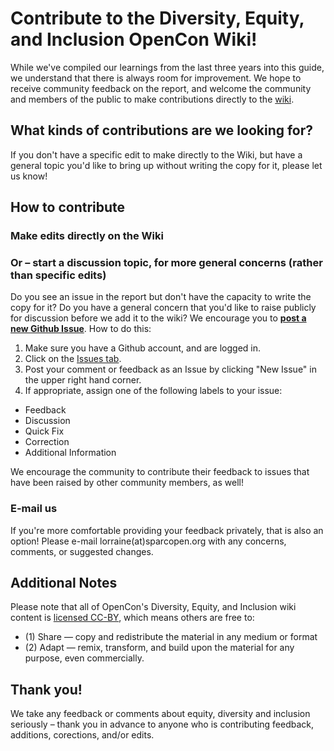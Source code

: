 # Contribute to the Diversity, Equity, and Inclusion OpenCon Wiki!

While we've compiled our learnings from the last three years into this guide, we understand that there is always room for improvement. We hope to receive community feedback on the report, and welcome the community and members of the public to make contributions directly to the [wiki](https://github.com/sparcopen/opencon-dei-report/wiki). 

## What kinds of contributions are we looking for?
If you don't have a specific edit to make directly to the Wiki, but have a general topic you'd like to bring up without writing the copy for it, please let us know!  

## How to contribute

### Make edits directly on the Wiki


### Or – start a discussion topic, for more general concerns (rather than specific edits) 
Do you see an issue in the report but don't have the capacity to write the copy for it? Do you have a general concern that you'd like to raise publicly for discussion before we add it to the wiki? We encourage you to [**post a new Github Issue**](https://github.com/sparcopen/opencon-dei-report/issues). How to do this:
1. Make sure you have a Github account, and are logged in.
2. Click on the [Issues tab](https://github.com/sparcopen/opencon-dei-report/issues). 
3. Post your comment or feedback as an Issue by clicking "New Issue" in the upper right hand corner. 
4. If appropriate, assign one of the following labels to your issue: 
- Feedback
- Discussion
- Quick Fix
- Correction
- Additional Information

We encourage the community to contribute their feedback to issues that have been raised by other community members, as well! 

### E-mail us 
If you're more comfortable providing your feedback privately, that is also an option! Please e-mail lorraine(at)sparcopen.org with any concerns, comments, or suggested changes. 

## Additional Notes
Please note that all of OpenCon's Diversity, Equity, and Inclusion wiki content is [licensed CC-BY](https://creativecommons.org/licenses/by/4.0/), which means others are free to: 
- (1) Share — copy and redistribute the material in any medium or format 
- (2) Adapt — remix, transform, and build upon the material for any purpose, even commercially.

## Thank you! 
We take any feedback or comments about equity, diversity and inclusion seriously – thank you in advance to anyone who is contributing feedback, additions, corections, and/or edits. 
